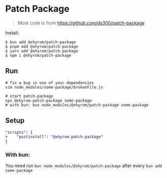 # Patch Package
> Most code is from https://github.com/ds300/patch-package

Install: 
```shell
$ bun add @xhyrom/patch-package
$ pnpm add @xhyrom/patch-package
$ yarn add @xhyrom/patch-package
$ npm i @xhyrom/patch-package
```

## Run
```
# fix a bug in one of your dependencies
vim node_modules/some-package/brokenFile.js

# start patch-package
npx @xhyrom-patch-package some-package
# with bun: bun node_modules/@xhyrom/patch-package some-package
```

## Setup

```diff
"scripts": {
+    "postinstall": "@xhyrom-patch-package"
}
```

### With bun:
You need run `bun node_modules/@xhyrom/patch-package` after every `bun add some-package`